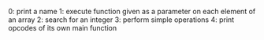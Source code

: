 0: print a name
1: execute function given as a parameter on each element of an array
2: search for an integer
3: perform simple operations
4: print opcodes of its own main function
